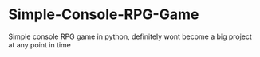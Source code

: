 # Simple-Console-RPG-Game
Simple console RPG game in python, definitely wont become a big project at any point in time
